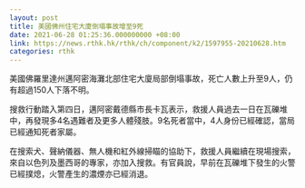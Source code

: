 ```yaml
---
layout: post
title: 美國佛州住宅大廈倒塌事故增至9死
date: 2021-06-28 01:25:36.000000000 +08:00
link: https://news.rthk.hk/rthk/ch/component/k2/1597955-20210628.htm
categories: rthk
---
```


美國佛羅里達州邁阿密海灘北部住宅大廈局部倒塌事故，死亡人數上升至9人，仍有超過150人下落不明。

搜救行動踏入第四日，邁阿密戴德縣市長卡瓦表示，救援人員過去一日在瓦礫堆中，再發現多4名遇難者及更多人體殘肢。9名死者當中，4人身份已經確認，當局已經通知死者家屬。

在搜索犬、聲納儀器、無人機和紅外線掃瞄的協助下，救援人員繼續在現場搜索，來自以色列及墨西哥的專家，亦加入搜救。有官員說，早前在瓦礫堆下發生的火警已經撲熄，火警產生的濃煙亦已經消退。
